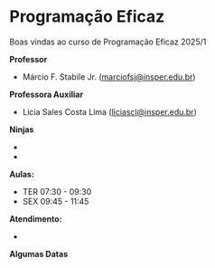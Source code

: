 # Programação Eficaz

Boas vindas ao curso de Programação Eficaz 2025/1

**Professor**

- Márcio F. Stabile Jr. (marciofsj@insper.edu.br)

**Professora Auxiliar**

- Licia Sales Costa Lima (liciascl@insper.edu.br)

**Ninjas**

- 
- 

**Aulas:**

- TER 07:30 - 09:30
- SEX 09:45 - 11:45

**Atendimento:**

- 

**Algumas Datas**

<!-- - 09/08: Entrega do [ELI5](entregas/01-ELI5.md)
- ~~16/08: Entrega do [Desafio CSS]~~
- 19/08: Entrega do [Desafio CSS](aulas/02-desafio-css.md)
- 27/08: Entrega do [Projeto 1A](projetos/projeto1/projeto1a.md)
- 17/09: Entrega do [Projeto 1B](projetos/projeto1/projeto1b.md)
- ~~07/10: Entrega do [Servidor JS]~~
- ~~08/10: Entrega do [Servidor JS]~~
- 13/10: Entrega do [Servidor JS](entregas/03-servidor-js.md)
- ~~29/10: Entrega do [Projeto 2]~~
- 03/11: Entrega do [Projeto 2](projetos/projeto2.md)
- 19/11: Entrega do [Projeto 3](projetos/projeto3.md) -->
